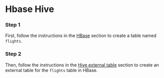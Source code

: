# Hbase Hive

### Step 1

First, follow the instructions in the [HBase](hbase.md) section to create a table named `flights`.

### Step 2

Then, follow the instructions in the [Hive external table](hive.md) section to create an external table for the `flights` table in HBase.
